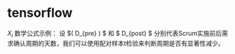 # tensorflow
$X_i$
数学公式示例：
设 $\( D_{pre} \) $ 和 $ D_{post} $ 分别代表Scrum实施前后需求确认周期的天数，我们可以使用配对样本t检验来判断周期是否有显著性减少。
